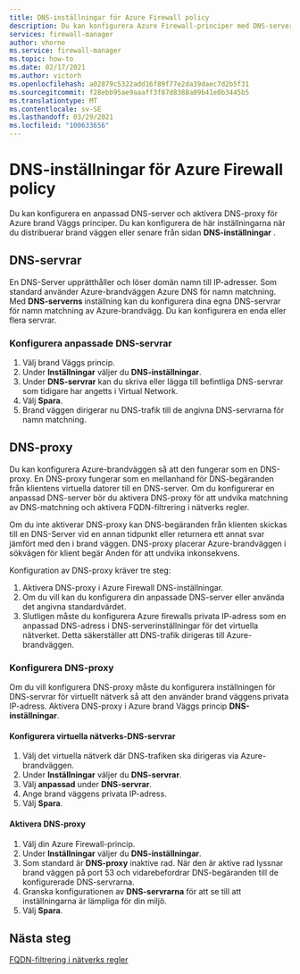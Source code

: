 ```yaml
---
title: DNS-inställningar för Azure Firewall policy
description: Du kan konfigurera Azure Firewall-principer med DNS-server och DNS-proxyinställningar.
services: firewall-manager
author: vhorne
ms.service: firewall-manager
ms.topic: how-to
ms.date: 02/17/2021
ms.author: victorh
ms.openlocfilehash: a02879c5322add16f89f77e2da39daec7d2b5f31
ms.sourcegitcommit: f28ebb95ae9aaaff3f87d8388a09b41e0b3445b5
ms.translationtype: MT
ms.contentlocale: sv-SE
ms.lasthandoff: 03/29/2021
ms.locfileid: "100633656"
---
```

# <a name="azure-firewall-policy-dns-settings"></a>DNS-inställningar för Azure Firewall policy

Du kan konfigurera en anpassad DNS-server och aktivera DNS-proxy för Azure brand Väggs principer. Du kan konfigurera de här inställningarna när du distribuerar brand väggen eller senare från sidan **DNS-inställningar** .

## <a name="dns-servers"></a>DNS-servrar

En DNS-Server upprätthåller och löser domän namn till IP-adresser. Som standard använder Azure-brandväggen Azure DNS för namn matchning. Med **DNS-serverns** inställning kan du konfigurera dina egna DNS-servrar för namn matchning av Azure-brandvägg. Du kan konfigurera en enda eller flera servrar.

### <a name="configure-custom-dns-servers"></a>Konfigurera anpassade DNS-servrar

1. Välj brand Väggs princip.
2. Under **Inställningar** väljer du **DNS-inställningar**.
3. Under **DNS-servrar** kan du skriva eller lägga till befintliga DNS-servrar som tidigare har angetts i Virtual Network.
4. Välj **Spara**.
5. Brand väggen dirigerar nu DNS-trafik till de angivna DNS-servrarna för namn matchning.

## <a name="dns-proxy"></a>DNS-proxy

Du kan konfigurera Azure-brandväggen så att den fungerar som en DNS-proxy. En DNS-proxy fungerar som en mellanhand för DNS-begäranden från klientens virtuella datorer till en DNS-server. Om du konfigurerar en anpassad DNS-server bör du aktivera DNS-proxy för att undvika matchning av DNS-matchning och aktivera FQDN-filtrering i nätverks regler.

Om du inte aktiverar DNS-proxy kan DNS-begäranden från klienten skickas till en DNS-Server vid en annan tidpunkt eller returnera ett annat svar jämfört med den i brand väggen. DNS-proxy placerar Azure-brandväggen i sökvägen för klient begär Anden för att undvika inkonsekvens.

Konfiguration av DNS-proxy kräver tre steg:

1. Aktivera DNS-proxy i Azure Firewall DNS-inställningar.
2. Om du vill kan du konfigurera din anpassade DNS-server eller använda det angivna standardvärdet.
3. Slutligen måste du konfigurera Azure firewalls privata IP-adress som en anpassad DNS-adress i DNS-serverinställningar för det virtuella nätverket. Detta säkerställer att DNS-trafik dirigeras till Azure-brandväggen.

### <a name="configure-dns-proxy"></a>Konfigurera DNS-proxy

Om du vill konfigurera DNS-proxy måste du konfigurera inställningen för DNS-servrar för virtuellt nätverk så att den använder brand väggens privata IP-adress. Aktivera DNS-proxy i Azure brand Väggs princip **DNS-inställningar**.

#### <a name="configure-virtual-network-dns-servers"></a>Konfigurera virtuella nätverks-DNS-servrar

1. Välj det virtuella nätverk där DNS-trafiken ska dirigeras via Azure-brandväggen.
2. Under **Inställningar** väljer du **DNS-servrar**.
3. Välj **anpassad** under **DNS-servrar**.
4. Ange brand väggens privata IP-adress.
5. Välj **Spara**.

#### <a name="enable-dns-proxy"></a>Aktivera DNS-proxy

1. Välj din Azure Firewall-princip.
2. Under **Inställningar** väljer du **DNS-inställningar**.
3. Som standard är **DNS-proxy** inaktive rad. När den är aktive rad lyssnar brand väggen på port 53 och vidarebefordrar DNS-begäranden till de konfigurerade DNS-servrarna.
4. Granska konfigurationen av **DNS-servrarna** för att se till att inställningarna är lämpliga för din miljö.
5. Välj **Spara**.

## <a name="next-steps"></a>Nästa steg

[FQDN-filtrering i nätverks regler](fqdn-filtering-network-rules.md)